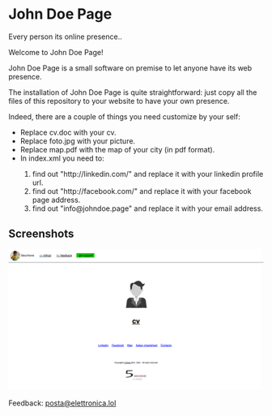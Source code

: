 # John Doe Page
Every person its online presence..

Welcome to John Doe Page!

John Doe Page is a small software on premise to let anyone have its web presence.   

The installation of John Doe Page is quite straightforward: just copy all the files of this repository to your website to have your own presence.    

Indeed, there are a couple of things you need customize by your self:   
<ul>
<li>Replace cv.doc with your cv.</li>
<li>Replace foto.jpg with your picture.</li>
<li>Replace map.pdf with the map of your city (in pdf format).</li>
<li>In index.xml you need to:</li>
<ol>   
<li>find out "http://linkedin.com/" and replace it with your linkedin profile url.</li>
<li>find out "http://facebook.com/" and replace it with your facebook page address.</li>
<li>find out "info@johndoe.page" and replace it with your email address.</li>
<ol>   
</ul>  
   
## Screenshots
	   
 ![John Doe Page](/res/screenshot1.png)  

Feedback: <a href="posta@elettronica.lol">posta@elettronica.lol</a>  
